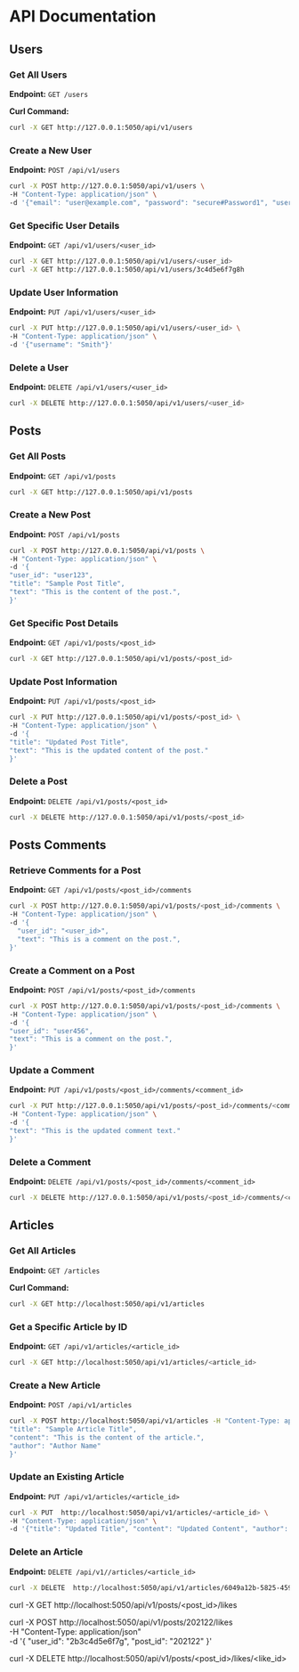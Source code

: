 # API Documentation

## Users

### Get All Users

**Endpoint:** `GET /users`

**Curl Command:**

```bash
curl -X GET http://127.0.0.1:5050/api/v1/users
```

### Create a New User

**Endpoint:** `POST /api/v1/users`

```bash
curl -X POST http://127.0.0.1:5050/api/v1/users \
-H "Content-Type: application/json" \
-d '{"email": "user@example.com", "password": "secure#Password1", "username": "JohnCina"}'
```

### Get Specific User Details

**Endpoint:** `GET /api/v1/users/<user_id>`

```bash
curl -X GET http://127.0.0.1:5050/api/v1/users/<user_id>
curl -X GET http://127.0.0.1:5050/api/v1/users/3c4d5e6f7g8h
```

### Update User Information

**Endpoint:** `PUT /api/v1/users/<user_id>`

```bash
curl -X PUT http://127.0.0.1:5050/api/v1/users/<user_id> \
-H "Content-Type: application/json" \
-d '{"username": "Smith"}'
```

### Delete a User

**Endpoint:** `DELETE /api/v1/users/<user_id>`

```bash
curl -X DELETE http://127.0.0.1:5050/api/v1/users/<user_id>
```

## Posts

### Get All Posts

**Endpoint:** `GET /api/v1/posts`

```bash
curl -X GET http://127.0.0.1:5050/api/v1/posts
```

### Create a New Post

**Endpoint:** `POST /api/v1/posts`

```bash
curl -X POST http://127.0.0.1:5050/api/v1/posts \
-H "Content-Type: application/json" \
-d '{
"user_id": "user123",
"title": "Sample Post Title",
"text": "This is the content of the post.",
}'
```

### Get Specific Post Details

**Endpoint:** `GET /api/v1/posts/<post_id>`

```bash
curl -X GET http://127.0.0.1:5050/api/v1/posts/<post_id>
```

### Update Post Information

**Endpoint:** `PUT /api/v1/posts/<post_id>`

```bash
curl -X PUT http://127.0.0.1:5050/api/v1/posts/<post_id> \
-H "Content-Type: application/json" \
-d '{
"title": "Updated Post Title",
"text": "This is the updated content of the post."
}'
```

### Delete a Post

**Endpoint:** `DELETE /api/v1/posts/<post_id>`

```bash
curl -X DELETE http://127.0.0.1:5050/api/v1/posts/<post_id>
```

## Posts Comments

### Retrieve Comments for a Post

**Endpoint:** `GET /api/v1/posts/<post_id>/comments`

```bash
curl -X POST http://127.0.0.1:5050/api/v1/posts/<post_id>/comments \
-H "Content-Type: application/json" \
-d '{
  "user_id": "<user_id>",
  "text": "This is a comment on the post.",
}'
```

### Create a Comment on a Post

**Endpoint:** `POST /api/v1/posts/<post_id>/comments`

```bash
curl -X POST http://127.0.0.1:5050/api/v1/posts/<post_id>/comments \
-H "Content-Type: application/json" \
-d '{
"user_id": "user456",
"text": "This is a comment on the post.",
}'
```

### Update a Comment

**Endpoint:** `PUT /api/v1/posts/<post_id>/comments/<comment_id>`

```bash
curl -X PUT http://127.0.0.1:5050/api/v1/posts/<post_id>/comments/<comment_id> \
-H "Content-Type: application/json" \
-d '{
"text": "This is the updated comment text."
}'
```

### Delete a Comment

**Endpoint:** `DELETE /api/v1/posts/<post_id>/comments/<comment_id>`

```bash
curl -X DELETE http://127.0.0.1:5050/api/v1/posts/<post_id>/comments/<comment_id>
```

## Articles

### Get All Articles

**Endpoint:** `GET /articles`

**Curl Command:**

```bash
curl -X GET http://localhost:5050/api/v1/articles
```

### **Get a Specific Article by ID**

**Endpoint:** `GET /api/v1/articles/<article_id>`

```bash
curl -X GET http://localhost:5050/api/v1/articles/<article_id>
```

### **Create a New Article**

**Endpoint:** `POST /api/v1/articles`

```bash
curl -X POST http://localhost:5050/api/v1/articles -H "Content-Type: application/json" -d '{
"title": "Sample Article Title",
"content": "This is the content of the article.",
"author": "Author Name"
}'
```

### **Update an Existing Article**

**Endpoint:** `PUT /api/v1/articles/<article_id>`

```bash
curl -X PUT  http://localhost:5050/api/v1/articles/<article_id> \
-H "Content-Type: application/json" \
-d '{"title": "Updated Title", "content": "Updated Content", "author": "Updated Author"}'

```

### **Delete an Article**

**Endpoint:** `DELETE /api/v1//articles/<article_id>`

```bash
curl -X DELETE  http://localhost:5050/api/v1/articles/6049a12b-5825-459a-bf50-a598799477a7
```

curl -X GET http://localhost:5050/api/v1/posts/<post_id>/likes

curl -X POST http://localhost:5050/api/v1/posts/202122/likes \
-H "Content-Type: application/json" \
-d '{
"user_id": "2b3c4d5e6f7g",
"post_id": "202122"
}'

curl -X DELETE http://localhost:5050/api/v1/posts/<post_id>/likes/<like_id>
